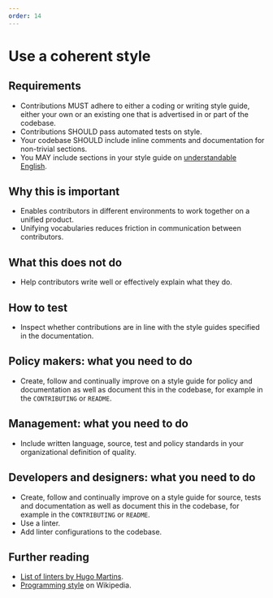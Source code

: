 ```yaml
---
order: 14
---
```


# Use a coherent style

## Requirements

* Contributions MUST adhere to either a coding or writing style guide, either your own or an existing one that is advertised in or part of the codebase.
* Contributions SHOULD pass automated tests on style.
* Your codebase SHOULD include inline comments and documentation for non-trivial sections.
* You MAY include sections in your style guide on [understandable English](understandable-english-first.md).

## Why this is important

* Enables contributors in different environments to work together on a unified product.
* Unifying vocabularies reduces friction in communication between contributors.

## What this does not do

* Help contributors write well or effectively explain what they do.

## How to test

* Inspect whether contributions are in line with the style guides specified in the documentation.

## Policy makers: what you need to do

* Create, follow and continually improve on a style guide for policy and documentation as well as document this in the codebase, for example in the `CONTRIBUTING` or `README`.

## Management: what you need to do

* Include written language, source, test and policy standards in your organizational definition of quality.

## Developers and designers: what you need to do

* Create, follow and continually improve on a style guide for source, tests and documentation as well as document this in the codebase, for example in the `CONTRIBUTING` or `README`.
* Use a linter.
* Add linter configurations to the codebase.

## Further reading

* [List of linters by Hugo Martins](https://github.com/caramelomartins/awesome-linters).
* [Programming style](https://en.wikipedia.org/wiki/Programming_style) on Wikipedia.
